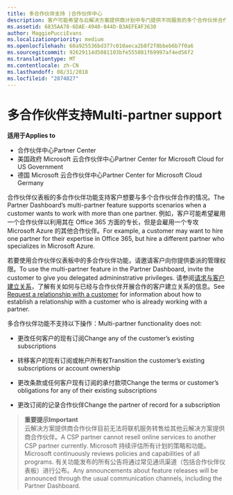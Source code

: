 ```yaml
---
title: 多合作伙伴支持 |合作伙伴中心
description: 客户可能希望与云解决方案提供商计划中专门提供不同服务的多个合作伙伴合作。
ms.assetid: 6835AA78-6DAE-4940-844D-B3AEFEAF3630
author: MaggiePucciEvans
ms.localizationpriority: medium
ms.openlocfilehash: 60a925536bd377c010aeca2b8f2f8bbeb6b7f0a6
ms.sourcegitcommit: 92629114d5081103bfe555081f69997af4ed56f2
ms.translationtype: MT
ms.contentlocale: zh-CN
ms.lasthandoff: 08/31/2018
ms.locfileid: "2874827"
---
```

# <a name="multi-partner-support"></a><span data-ttu-id="6b263-103">多合作伙伴支持</span><span class="sxs-lookup"><span data-stu-id="6b263-103">Multi-partner support</span></span>

**<span data-ttu-id="6b263-104">适用于</span><span class="sxs-lookup"><span data-stu-id="6b263-104">Applies to</span></span>**

-  <span data-ttu-id="6b263-105">合作伙伴中心</span><span class="sxs-lookup"><span data-stu-id="6b263-105">Partner Center</span></span>
-  <span data-ttu-id="6b263-106">美国政府 Microsoft 云合作伙伴中心</span><span class="sxs-lookup"><span data-stu-id="6b263-106">Partner Center for Microsoft Cloud for US Government</span></span>
-  <span data-ttu-id="6b263-107">德国 Microsoft 云合作伙伴中心</span><span class="sxs-lookup"><span data-stu-id="6b263-107">Partner Center for Microsoft Cloud Germany</span></span>

<span data-ttu-id="6b263-108">合作伙伴仪表板的多合作伙伴功能支持客户想要与多个合作伙伴合作的情况。</span><span class="sxs-lookup"><span data-stu-id="6b263-108">The Partner Dashboard’s multi-partner feature supports scenarios when a customer wants to work with more than one partner.</span></span> <span data-ttu-id="6b263-109">例如，客户可能希望雇用一个合作伙伴以利用其在 Office 365 方面的专长，但是会雇用一个专攻 Microsoft Azure 的其他合作伙伴。</span><span class="sxs-lookup"><span data-stu-id="6b263-109">For example, a customer may want to hire one partner for their expertise in Office 365, but hire a different partner who specializes in Microsoft Azure.</span></span>

<span data-ttu-id="6b263-110">若要使用合作伙伴仪表板中的多合作伙伴功能，请邀请客户向你提供委派的管理权限。</span><span class="sxs-lookup"><span data-stu-id="6b263-110">To use the multi-partner feature in the Partner Dashboard, invite the customer to give you delegated admininstrative privileges.</span></span> <span data-ttu-id="6b263-111">请参阅[请求与客户建立关系](request-a-relationship-with-a-customer.md)，了解有关如何与已经与合作伙伴开展合作的客户建立关系的信息。</span><span class="sxs-lookup"><span data-stu-id="6b263-111">See [Request a relationship with a customer](request-a-relationship-with-a-customer.md) for information about how to establish a relationship with a customer who is already working with a partner.</span></span>

<span data-ttu-id="6b263-112">多合作伙伴功能不支持以下操作：</span><span class="sxs-lookup"><span data-stu-id="6b263-112">Multi-partner functionality does not:</span></span>

-   <span data-ttu-id="6b263-113">更改任何客户的现有订阅</span><span class="sxs-lookup"><span data-stu-id="6b263-113">Change any of the customer’s existing subscriptions</span></span>

-   <span data-ttu-id="6b263-114">转移客户的现有订阅或帐户所有权</span><span class="sxs-lookup"><span data-stu-id="6b263-114">Transition the customer’s existing subscriptions or account ownership</span></span>

-   <span data-ttu-id="6b263-115">更改条款或任何客户现有订阅的承付款项</span><span class="sxs-lookup"><span data-stu-id="6b263-115">Change the terms or customer’s obligations for any of their existing subscriptions</span></span>

-   <span data-ttu-id="6b263-116">更改订阅的记录合作伙伴</span><span class="sxs-lookup"><span data-stu-id="6b263-116">Change the partner of record for a subscription</span></span>

>**<span data-ttu-id="6b263-117">重要提示</span><span class="sxs-lookup"><span data-stu-id="6b263-117">Important</span></span>**<br>
<span data-ttu-id="6b263-118">云解决方案提供商合作伙伴目前无法将联机服务转售给其他云解决方案提供商合作伙伴。</span><span class="sxs-lookup"><span data-stu-id="6b263-118">A CSP partner cannot resell online services to another CSP partner currently.</span></span> <span data-ttu-id="6b263-119">Microsoft 持续评估所有计划的策略和功能。</span><span class="sxs-lookup"><span data-stu-id="6b263-119">Microsoft continuously reviews policies and capabilities of all programs.</span></span> <span data-ttu-id="6b263-120">有关功能发布的所有公告将通过常见通讯渠道（包括合作伙伴仪表板）进行公布。</span><span class="sxs-lookup"><span data-stu-id="6b263-120">Any announcements about feature releases will be announced through the usual communication channels, including the Partner Dashboard.</span></span>  

 






